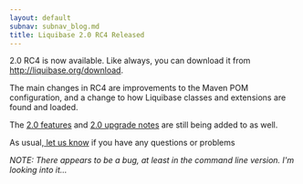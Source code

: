 ```yaml
---
layout: default
subnav: subnav_blog.md
title: Liquibase 2.0 RC4 Released
---
```



2.0 RC4 is now available.  Like always, you can download it from <a href="http://liquibase.org/download">http://liquibase.org/download</a>.


The main changes in RC4 are improvements to the Maven POM configuration, and a change to how Liquibase classes and extensions are found and loaded.


The <a href="http://liquibase.org/v2_features">2.0 features</a> and <a href="http://liquibase.org/v2_upgrade">2.0 upgrade notes</a> are still being added to as well.


As usual,<a href="http://liquibase.org/forum"> let us know</a> if you have any questions or problems


*NOTE: There appears to be a bug, at least in the command line version.  I'm looking into it...*

